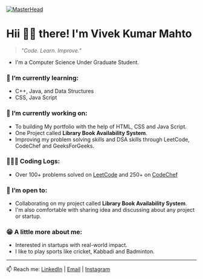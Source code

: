 [![MasterHead](https://user-images.githubusercontent.com/90236635/232446433-d5540fa2-fe28-4bb8-b929-cdb51fe61336.gif)](https://rishavchanda.io)
# Hii 👋🏻 there! I'm Vivek Kumar Mahto
> *"Code. Learn. Improve."*
- I'm a Computer Science Under Graduate Student.
  

### 🎯 I’m currently learning:
- C++, Java, and Data Structures
- CSS, Java Script

### 🎲 I’m currently working on:
- To building My portfolio with the help of HTML, CSS and Java Script.
- One Project called **Library Book Availability System**.
- Improving my problem solving skills and DSA skills through LeetCode, CodeChef and GeeksForGeeks.

### 🧑🏻‍💻 Coding Logs:
-  Over 100+ problems solved on <a href="https://leetcode.com/u/VivekKumarMahto/">LeetCode</a> and 250+ on <a href="https://www.codechef.com/users/vivekkumar03">CodeChef</a>

### 🤝 I’m open to:
- Collaborating on my project called  **Library Book Availability System**.
- I'm also comfortable with sharing idea and discussing about any project or startup.

### 😁 A little more about me:
- Interested in startups with real-world impact.
- I like to play sports like cricket, Kabbadi and Badminton.

---

📫 Reach me: [LinkedIn](https://www.linkedin.com/in/vivek-kumar-mahto-0bb328340) | [Email](mailto:vivekkumarmahto101103@gmail.com) | [Instagram](https://www.instagram.com/itx.badal_/)
